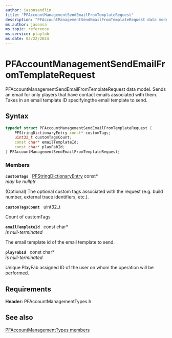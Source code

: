 ```yaml
---
author: jasonsandlin
title: "PFAccountManagementSendEmailFromTemplateRequest"
description: "PFAccountManagementSendEmailFromTemplateRequest data model. Sends an email for only players that have contact emails associated with them. Takes in an email template ID specifyingthe email template to send."
ms.author: jasonsa
ms.topic: reference
ms.service: playfab
ms.date: 02/22/2024
---
```


# PFAccountManagementSendEmailFromTemplateRequest  

PFAccountManagementSendEmailFromTemplateRequest data model. Sends an email for only players that have contact emails associated with them. Takes in an email template ID specifyingthe email template to send.  

## Syntax  
  
```cpp
typedef struct PFAccountManagementSendEmailFromTemplateRequest {  
    PFStringDictionaryEntry const* customTags;  
    uint32_t customTagsCount;  
    const char* emailTemplateId;  
    const char* playFabId;  
} PFAccountManagementSendEmailFromTemplateRequest;  
```
  
### Members  
  
**`customTags`** &nbsp; [PFStringDictionaryEntry](../../pftypes/structs/pfstringdictionaryentry.md) const*  
*may be nullptr*  
  
(Optional) The optional custom tags associated with the request (e.g. build number, external trace identifiers, etc.).
  
**`customTagsCount`** &nbsp; uint32_t  
  
Count of customTags
  
**`emailTemplateId`** &nbsp; const char*  
*is null-terminated*  
  
The email template id of the email template to send.
  
**`playFabId`** &nbsp; const char*  
*is null-terminated*  
  
Unique PlayFab assigned ID of the user on whom the operation will be performed.
  
  
## Requirements  
  
**Header:** PFAccountManagementTypes.h
  
## See also  
[PFAccountManagementTypes members](../pfaccountmanagementtypes_members.md)  

  
  

